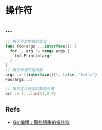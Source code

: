 # 操作符

## ...
```go
// 用于不定参数的定义
func Foo(args ...interface{}) {
  for _, arg := range args {
    fmt.Println(arg)
  }
}
// 用于传递不定参数
args := []interface{}{1, false, "hello"}
Foo(args...)

// 用于定义动态的数组长度
arr := [...]int{1,2,4}
```

## Refs
* [Go 编程：那些隐晦的操作符](https://www.gitdig.com/go-operators/)